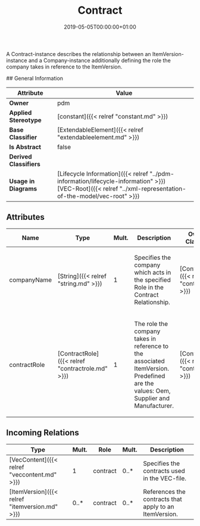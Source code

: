﻿---
title: Contract
toc: false
type: specs
date: "2019-05-05T00:00:00+01:00"
draft: false
menu_name: vec120

# Prev/next pager order (if `docs_section_pager` enabled in `params.toml`)
weight: 
---
<html>   <head>     </head>   <body>     <p> A Contract-instance describes the relationship between an ItemVersion-instance and a Company-instance additionally defining the role the company takes in reference to the ItemVersion.      </p>    </body> </html> 
## General Information

| Attribute               | Value |
|-------------------------|-------|
| **Owner**               | pdm |
| **Applied Stereotype**  | [constant]({{< relref "constant.md" >}})<br/>  |
| **Base Classifier**     | [ExtendableElement]({{< relref "extendableelement.md" >}})<br/>  |
| **Is Abstract**         | false |
| **Derived Classifiers** |   |
| **Usage in Diagrams**   | [Lifecycle Information]({{< relref "../pdm-information/lifecycle-information" >}})<br/> [VEC-Root]({{< relref "../xml-representation-of-the-model/vec-root" >}})<br/>  |

## Attributes
|  Name  |  Type  |  Mult.  |  Description  |  Owning Classifier  |
|--------|--------|---------|---------------|--------------|
|companyName | [String]({{< relref "string.md" >}}) | 1 | <html>   <head>     </head>   <body>     <p> Specifies the company which acts in the specified Role in the Contract Relationship.      </p>    </body> </html>  | [Contract]({{< relref "contract.md" >}}) |
|contractRole | [ContractRole]({{< relref "contractrole.md" >}}) | 1 | <html>   <head>     </head>   <body>     <p> The role the company takes in reference to the associated ItemVersion. Predefined are the values: Oem, Supplier and Manufacturer.      </p>    </body> </html>  | [Contract]({{< relref "contract.md" >}}) |

##  Incoming Relations
|    Type  |   Mult.  |   Role    |   Mult.   |   Description  |
|----------|----------|-----------|-----------|----------------|
| [VecContent]({{< relref "veccontent.md" >}}) | 1 | contract | 0..* | Specifies the contracts used in the VEC-file.   |
| [ItemVersion]({{< relref "itemversion.md" >}}) | 0..* | contract | 0..* | References the contracts that apply to an ItemVersion.  |
